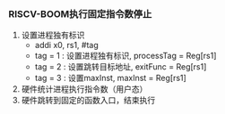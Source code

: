 ### RISCV-BOOM执行固定指令数停止
1. 设置进程独有标识
    - addi x0, rs1, #tag
    - tag = 1 : 设置进程独有标识, processTag = Reg[rs1]
    - tag = 2 : 设置跳转目标地址, exitFunc = Reg[rs1]
    - tag = 3 : 设置maxInst, maxInst = Reg[rs1]
2. 硬件统计进程执行指令数（用户态）
3. 硬件跳转到固定的函数入口，结束执行